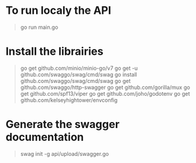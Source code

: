 # To run localy the API
> go run main.go

# Install the librairies
> go get github.com/minio/minio-go/v7
> go get -u github.com/swaggo/swag/cmd/swag
> go install github.com/swaggo/swag/cmd/swag
> go get github.com/swaggo/http-swagger
> go get github.com/gorilla/mux
> go get github.com/spf13/viper
> go get github.com/joho/godotenv
> go get github.com/kelseyhightower/envconfig

# Generate the swagger documentation
> swag init -g api/upload/swagger.go